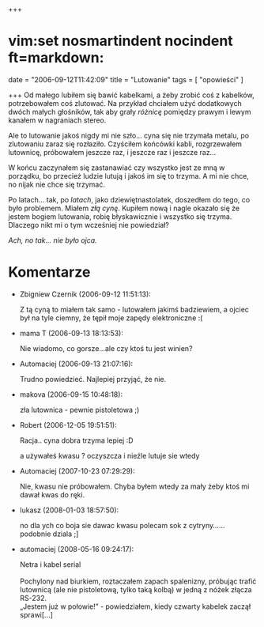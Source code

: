 +++
# vim:set nosmartindent nocindent ft=markdown:
date = "2006-09-12T11:42:09"
title = "Lutowanie"
tags = [ "opowieści" ]

+++
Od małego lubiłem się bawić kabelkami, a żeby zrobić coś z kabelków,
potrzebowałem coś zlutować. Na przykład chciałem użyć dodatkowych dwóch małych
głośników, tak aby grały _różnicę_ pomiędzy prawym i lewym kanałem w
nagraniach stereo.

<!--more-->

Ale to lutowanie jakoś nigdy mi nie szło... cyna się nie trzymała metalu, po
zlutowaniu zaraz się rozłaziło. Czyściłem końcówki kabli, rozgrzewałem
lutownicę, próbowałem jeszcze raz, i jeszcze raz i jeszcze raz...

W końcu zaczynałem się zastanawiać czy wszystko jest ze mną w porządku, bo
przecież ludzie lutują i jakoś im się to trzyma. A mi nie chce, no nijak nie
chce się trzymać.

Po latach... tak, po _latach_, jako dziewiętnastolatek, doszedłem do tego, co
było problemem. Miałem _złą cynę_. Kupiłem nową i nagle okazało się że jestem
bogiem lutowania, robię błyskawicznie i wszystko się trzyma. Dlaczego nikt mi
o tym wcześniej nie powiedział?

_Ach, no tak... nie było ojca._

# Komentarze

* Zbigniew Czernik (2006-09-12 11:51:13): <p>Z tą cyną to miałem tak samo -
  lutowałem jakimś badziewiem, a ojciec był na tyle ciemny, że tępił moje zapędy
  elektroniczne :(</p>
* mama T (2006-09-13 18:13:53): <p>Nie wiadomo, co gorsze...ale czy ktoś tu jest
  winien?</p>
* Automaciej (2006-09-13 21:07:16): <p>Trudno powiedzieć. Najlepiej przyjąć, że
  nie.</p>
* makova (2006-09-15 10:48:18): <p>zła lutownica - pewnie pistoletowa ;)</p>
* Robert (2006-12-05 19:51:51): <p>Racja.. cyna dobra trzyma lepiej :D</p>  <p>a
  używałeś kwasu ? oczyszcza i nieźle lutuje sie wtedy</p>
* Automaciej (2007-10-23 07:29:29): <p>Nie, kwasu nie próbowałem. Chyba byłem
  wtedy za mały żeby ktoś mi dawał kwas do ręki.</p>
* lukasz (2008-01-03 18:57:50): <p>no dla ych co boja sie dawac kwasu polecam
  sok z cytryny&#8230;... podobnie dziala ;]</p>
* automaciej (2008-05-16 09:24:17): <p>Netra i kabel serial<br /><br />Pochylony
  nad biurkiem, roztaczałem zapach spalenizny, próbując trafić lutownicą (ale
  nie pistoletową, tylko taką kolbą) w jedną z nóżek złącza RS-232.<br />„Jestem
  już w połowie!” - powiedziałem, kiedy czwarty kabelek zaczął sprawi[...]</p>
